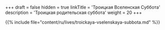 +++
draft = false
hidden = true
linkTitle = 'Троицкая Вселенская Суббота'
description = 'Троицкая родительская суббота'
weight = 20
+++

{{% include file="content/ru/lives/troickaya-vselenskaya-subbota.md" %}}
